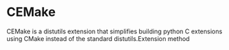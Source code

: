# CEMake
CEMake is a distutils extension that simplifies building python C extensions using CMake instead of the standard distutils.Extension method 
